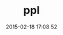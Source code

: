 ---
layout: post
title:  "ppl"
repo:   "h2s/ppl"
date:   2015-02-18 17:08:52
gemurl: http://ppladdressbook.org
---